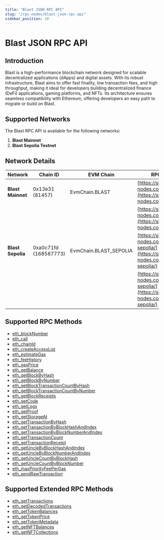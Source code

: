 ```yaml
---
title: "Blast JSON RPC API"
slug: "/rpc-nodes/blast-json-rpc-api"
sidebar_position: 10
---
```


# Blast JSON RPC API

## Introduction

Blast is a high-performance blockchain network designed for scalable decentralized applications (dApps) and digital assets. With its robust infrastructure, Blast aims to offer fast finality, low transaction fees, and high throughput, making it ideal for developers building decentralized finance (DeFi) applications, gaming platforms, and NFTs. Its architecture ensures seamless compatibility with Ethereum, offering developers an easy path to migrate or build on Blast.

## Supported Networks

The Blast RPC API is available for the following networks:

1. **Blast Mainnet**
2. **Blast Sepolia Testnet**

## Network Details

| Network           | Chain ID              | EVM Chain              | RPC URLs                                                                                         |
| ----------------- | --------------------- | ---------------------- | ------------------------------------------------------------------------------------------------ |
| **Blast Mainnet** | 0x13e31 (81457)       | EvmChain.BLAST         | [https://site1.moralis-nodes.com/blast/](https://site1.moralis-nodes.com/blast/)                 |
|                   |                       |                        | [https://site2.moralis-nodes.com/blast/](https://site2.moralis-nodes.com/blast/)                 |
| **Blast Sepolia** | 0xa0c71fd (168587773) | EvmChain.BLAST_SEPOLIA | [https://site1.moralis-nodes.com/blast-sepolia/](https://site1.moralis-nodes.com/blast-sepolia/) |
|                   |                       |                        | [https://site2.moralis-nodes.com/blast-sepolia/](https://site2.moralis-nodes.com/blast-sepolia/) |

## Supported RPC Methods

- [eth_blockNumber](/rpc-nodes/reference/eth_blockNumber)
- [eth_call](/rpc-nodes/reference/eth_call)
- [eth_chainId](/rpc-nodes/reference/eth_chainId)
- [eth_createAccessList](/rpc-nodes/reference/eth_createAccessList)
- [eth_estimateGas](/rpc-nodes/reference/eth_estimateGas)
- [eth_feeHistory](/rpc-nodes/reference/eth_feeHistory)
- [eth_gasPrice](/rpc-nodes/reference/eth_gasPrice)
- [eth_getBalance](/rpc-nodes/reference/eth_getBalance)
- [eth_getBlockByHash](/rpc-nodes/reference/eth_getBlockByHash)
- [eth_getBlockByNumber](/rpc-nodes/reference/eth_getBlockByNumber)
- [eth_getBlockTransactionCountByHash](/rpc-nodes/reference/eth_getBlockTransactionCountByHash)
- [eth_getBlockTransactionCountByNumber](/rpc-nodes/reference/eth_getBlockTransactionCountByNumber)
- [eth_getBlockReceipts](/rpc-nodes/reference/eth_getBlockReceipts)
- [eth_getCode](/rpc-nodes/reference/eth_getCode)
- [eth_getLogs](/rpc-nodes/reference/eth_getLogs)
- [eth_getProof](/rpc-nodes/reference/eth_getProof)
- [eth_getStorageAt](/rpc-nodes/reference/eth_getStorageAt)
- [eth_getTransactionByHash](/rpc-nodes/reference/eth_getTransactionByHash)
- [eth_getTransactionByBlockHashAndIndex](/rpc-nodes/reference/eth_getTransactionByBlockHashAndIndex)
- [eth_getTransactionByBlockNumberAndIndex](/rpc-nodes/reference/eth_getTransactionByBlockNumberAndIndex)
- [eth_getTransactionCount](/rpc-nodes/reference/eth_getTransactionCount)
- [eth_getTransactionReceipt](/rpc-nodes/reference/eth_getTransactionReceipt)
- [eth_getUncleByBlockHashAndIndex](/rpc-nodes/reference/eth_getUncleByBlockHashAndIndex)
- [eth_getUncleByBlockNumberAndIndex](/rpc-nodes/reference/eth_getUncleByBlockNumberAndIndex)
- [eth_getUncleCountByBlockHash](/rpc-nodes/reference/eth_getUncleCountByBlockHash)
- [eth_getUncleCountByBlockNumber](/rpc-nodes/reference/eth_getUncleCountByBlockNumber)
- [eth_maxPriorityFeePerGas](/rpc-nodes/reference/eth_maxPriorityFeePerGas)
- [eth_sendRawTransaction](/rpc-nodes/reference/eth_sendRawTransaction)

## Supported Extended RPC Methods

- [eth_getTransactions](/rpc-nodes/reference/extended-rpc/eth_getTransactions)
- [eth_getDecodedTransactions](/rpc-nodes/reference/extended-rpc/eth_getDecodedTransactions)
- [eth_getTokenBalances](/rpc-nodes/reference/extended-rpc/eth_getTokenBalances)
- [eth_getTokenPrice](/rpc-nodes/reference/extended-rpc/eth_getTokenPrice)
- [eth_getTokenMetadata](/rpc-nodes/reference/extended-rpc/eth_getTokenMetadata)
- [eth_getNFTBalances](/rpc-nodes/reference/extended-rpc/eth_getNFTBalances)
- [eth_getNFTCollections](/rpc-nodes/reference/extended-rpc/eth_getNFTCollections)
